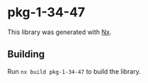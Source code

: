 # pkg-1-34-47

This library was generated with [Nx](https://nx.dev).

## Building

Run `nx build pkg-1-34-47` to build the library.
